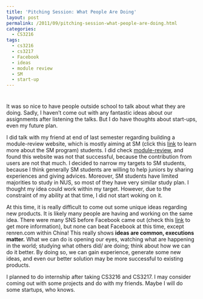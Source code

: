 ```yaml
---
title: 'Pitching Session: What People Are Doing'
layout: post
permalink: /2011/09/pitching-session-what-people-are-doing.html
categories:
  - CS3216
tags:
  - cs3216
  - cs3217
  - Facebook
  - ideas
  - module review
  - SM
  - start-up
---
```

# 

It was so nice to have people outside school to talk about what they are doing. Sadly, I haven’t come out with any fantastic ideas about our assignments after listening the talks. But I do have thoughts about start-ups, even my future plan.

I did talk with my friend at end of last semester regarding building a module-review website, which is mostly aiming at SM (click this [link][1] to learn more about the SM program) students. I did check [module-review][2], and found this website was not that successful, because the contribution from users are not that much. I decided to narrow my targets to SM students, because I think generally SM students are willing to help juniors by sharing experiences and giving advices. Moreover, SM students have limited majorities to study in NUS, so most of they have very similar study plan. I thought my idea could work within my target. However, due to the constraint of my ability at that time, I did not start woking on it.

 [1]: http://baike.baidu.com/view/24153.htm#sub6507307
 [2]: http://module-review.com

At this time, it is really difficult to come out some unique ideas regarding new products. It is likely many people are having and working on the same idea. There were many SNS before Facebook came out (check this [link][3] to get more information), but none can beat Facebook at this time, except renren.com within China! This really shows **ideas are common, executions matter.** What we can do is opening our eyes, watching what are happening in the world; studying what others did/ are doing; think about how we can do it better. By doing so, we can gain experience, generate some new ideas, and even our better solution may be more successful to existing products.

 [3]: http://en.wikipedia.org/wiki/List_of_social_networking_websites

I planned to do internship after taking CS3216 and CS3217. I may consider coming out with some projects and do with my friends. Maybe I will do some startups, who knows.